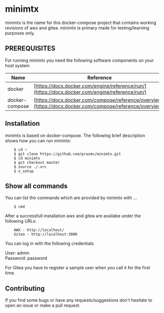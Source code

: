 # minimtx

minimtx is the name for this docker-compose project that contains working revisions of awx and gitea. minimtx is primary
made for testing/learning purposes only.
 

PREREQUISITES
---
For running minimtx you need the following software components on your host system

Name           | Reference    
-------------- | --------------- 
docker         | [https://docs.docker.com/engine/reference/run/](https://docs.docker.com/engine/reference/run/)
docker-compose | [https://docs.docker.com/compose/reference/overview/](https://docs.docker.com/compose/reference/overview/)       


Installation
---
minimtx is based on docker-compose. The following brief description shows how you can run minimtx:

        $ cd ~
        $ git clone https://github.com/prosmc/minimtx.git
        $ cd minimtx
        $ git checkout master
        $ source ./.xrc
        $ x_setup

Show all commands
---
You can list the commands which are provided by minimtx with ...

        $ cmd

After a successfull installation awx and gitea are availabe under the following URLs:

        AWX - http://localhost/
        Gitea - http://localhost:3000

You can log in with the following credentials

User: admin <br>
Password: password <br>

For Gitea you have to register a sample user when you call it for the first time.

Contributing
---
If you find some bugs or have any requests/suggestions don't hesitate to open an issue or make a pull request.
